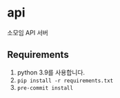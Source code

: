 # api
소모임 API 서버

## Requirements
1. python 3.9를 사용합니다.
2. `pip install -r requirements.txt`
3. `pre-commit install`
